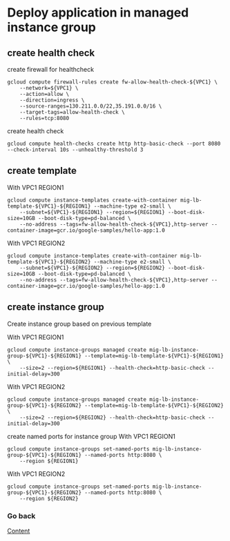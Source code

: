 # Deploy application in managed instance group

## create health check
create firewall for healthcheck
```
gcloud compute firewall-rules create fw-allow-health-check-${VPC1} \
    --network=${VPC1} \
    --action=allow \
    --direction=ingress \
    --source-ranges=130.211.0.0/22,35.191.0.0/16 \
    --target-tags=allow-health-check \
    --rules=tcp:8080
```

create health check
```
gcloud compute health-checks create http http-basic-check --port 8080 --check-interval 10s --unhealthy-threshold 3
```

## create template
With VPC1 REGION1
```
gcloud compute instance-templates create-with-container mig-lb-template-${VPC1}-${REGION1} --machine-type e2-small \
    --subnet=${VPC1}-${REGION1} --region=${REGION1} --boot-disk-size=10GB --boot-disk-type=pd-balanced \
    --no-address --tags=fw-allow-health-check-${VPC1},http-server --container-image=gcr.io/google-samples/hello-app:1.0
```

With VPC1 REGION2
```
gcloud compute instance-templates create-with-container mig-lb-template-${VPC1}-${REGION2} --machine-type e2-small \
    --subnet=${VPC1}-${REGION2} --region=${REGION2} --boot-disk-size=10GB --boot-disk-type=pd-balanced \
    --no-address --tags=fw-allow-health-check-${VPC1},http-server --container-image=gcr.io/google-samples/hello-app:1.0
```

## create instance group
Create instance group based on previous template

With VPC1 REGION1
```
gcloud compute instance-groups managed create mig-lb-instance-group-${VPC1}-${REGION1} --template=mig-lb-template-${VPC1}-${REGION1} \
    --size=2 --region=${REGION1} --health-check=http-basic-check --initial-delay=300
```

With VPC1 REGION2
```
gcloud compute instance-groups managed create mig-lb-instance-group-${VPC1}-${REGION2} --template=mig-lb-template-${VPC1}-${REGION2} \
    --size=2 --region=${REGION2} --health-check=http-basic-check --initial-delay=300
```


create named ports for instance group
With VPC1 REGION1
```
gcloud compute instance-groups set-named-ports mig-lb-instance-group-${VPC1}-${REGION1} --named-ports http:8080 \
    --region ${REGION1}
```

With VPC1 REGION2
```
gcloud compute instance-groups set-named-ports mig-lb-instance-group-${VPC1}-${REGION2} --named-ports http:8080 \
    --region ${REGION2}
```

### Go back
[Content](https://github.com/adithaha/gcp-tutorial/blob/main/glb/readme.md)
